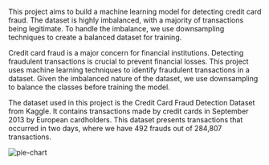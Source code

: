 This project aims to build a machine learning model for detecting credit card fraud. The dataset is highly imbalanced, with a majority of transactions being legitimate. To handle the imbalance, we use downsampling techniques to create a balanced dataset for training.

Credit card fraud is a major concern for financial institutions. Detecting fraudulent transactions is crucial to prevent financial losses. This project uses machine learning techniques to identify fraudulent transactions in a dataset. Given the imbalanced nature of the dataset, we use downsampling to balance the classes before training the model.

The dataset used in this project is the Credit Card Fraud Detection Dataset from Kaggle. It contains transactions made by credit cards in September 2013 by European cardholders. This dataset presents transactions that occurred in two days, where we have 492 frauds out of 284,807 transactions.

![pie-chart](https://github.com/jerry67david/Credit-Card-Fraud-Detection-and-handling-imbalanced-data/assets/115210200/9eae59c4-c93f-4c99-974a-6a5c69882c3c)
